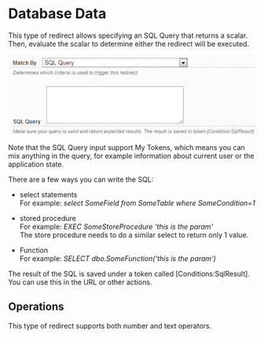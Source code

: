 # Database Data

This type of redirect allows specifying an SQL Query that returns a scalar. Then, evaluate the scalar to determine either the redirect will be executed.

<div style="text-align:center">

<img src="../assets/sql-query.png">

</div>

Note that the SQL Query input support My Tokens, which means you can mix anything in the query, for example information about current user or the application state.

There are a few ways you can write the SQL:

* select statements<br>
For example: *select SomeField from SomeTable where SomeCondition=1*

* stored procedure<br>
For example: *EXEC SomeStoreProcedure 'this is the param'*<br>
The store procedure needs to do a similar select to return only 1 value.

* Function<br>
For example: *SELECT dbo.SomeFunction('this is the param')*

The result of the SQL is saved under a token called [Conditions:SqlResult].
You can use this in the URL or other actions.

## Operations

This type of redirect supports both number and text operators.